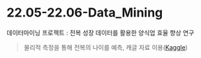 # 22.05-22.06-Data_Mining
데이터마이닝 프로젝트 : 전복 성장 데이터를 활용한 양식업 효율 향상 연구
>물리적 측정을 통해 전복의 나이를 예측, 캐글 자료 이용([Kaggle](https://www.kaggle.com/datasets/rodolfomendes/abalone-dataset))
